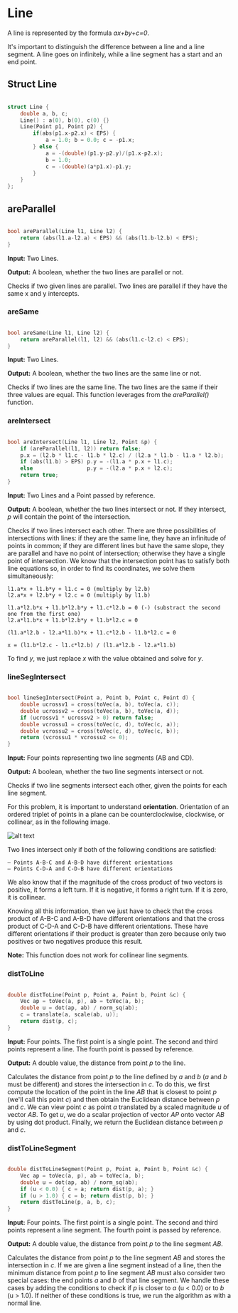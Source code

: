 # Line

A line is represented by the formula _ax+by+c=0_.

It's important to distinguish the difference between a line and a line segment. A line goes on infinitely, while a line segment has a start and an end point.

## Struct Line

```cpp

struct Line {
	double a, b, c;
	Line() : a(0), b(0), c(0) {}
	Line(Point p1, Point p2) {
		if(abs(p1.x-p2.x) < EPS) {
			a = 1.0; b = 0.0; c = -p1.x;
		} else {
			a = -(double)(p1.y-p2.y)/(p1.x-p2.x);
			b = 1.0;
			c = -(double)(a*p1.x)-p1.y;
		}
	}
};

``` 

## areParallel

```cpp

bool areParallel(Line l1, Line l2) {
	return (abs(l1.a-l2.a) < EPS) && (abs(l1.b-l2.b) < EPS);
}

```

**Input:** Two Lines.

**Output:** A boolean, whether the two lines are parallel or not.

Checks if two given lines are parallel. Two lines are parallel if they have the same x and y intercepts.

### areSame

```cpp

bool areSame(Line l1, Line l2) {
	return areParallel(l1, l2) && (abs(l1.c-l2.c) < EPS);
}

```

**Input:** Two Lines.

**Output:** A boolean, whether the two lines are the same line or not.

Checks if two lines are the same line. The two lines are the same if their three values are equal. This function leverages from the _areParallel()_ function.

### areIntersect

```cpp

bool areIntersect(Line l1, Line l2, Point &p) {
	if (areParallel(l1, l2)) return false;
	p.x = (l2.b * l1.c - l1.b * l2.c) / (l2.a * l1.b - l1.a * l2.b);
	if (abs(l1.b) > EPS) p.y = -(l1.a * p.x + l1.c);
	else                 p.y = -(l2.a * p.x + l2.c);
	return true;
}

```

**Input:** Two Lines and a Point passed by reference.

**Output:** A boolean, whether the two lines intersect or not. If they intersect, _p_ will contain the point of the intersection.

Checks if two lines intersect each other. There are three possibilities of intersections with lines: if they are the same line, they have an infinitude of points in common; if they are different lines but have the same slope, they are parallel and have no point of intersection; otherwise they have a single point of intersection. We know that the intersection point has to satisfy both line equations so, in order to find its coordinates, we solve them simultaneously:

	l1.a*x + l1.b*y + l1.c = 0 (multiply by l2.b)
	l2.a*x + l2.b*y + l2.c = 0 (multiply by l1.b)
	
	l1.a*l2.b*x + l1.b*l2.b*y + l1.c*l2.b = 0 (-) (substract the second one from the first one)
	l2.a*l1.b*x + l1.b*l2.b*y + l1.b*l2.c = 0
	
	(l1.a*l2.b - l2.a*l1.b)*x + l1.c*l2.b - l1.b*l2.c = 0
	
	x = (l1.b*l2.c - l1.c*l2.b) / (l1.a*l2.b - l2.a*l1.b)
	
To find _y_, we just replace _x_ with the value obtained and solve for _y_.

### lineSegIntersect

```cpp

bool lineSegIntersect(Point a, Point b, Point c, Point d) {
	double ucrossv1 = cross(toVec(a, b), toVec(a, c));
	double ucrossv2 = cross(toVec(a, b), toVec(a, d));
	if (ucrossv1 * ucrossv2 > 0) return false;
	double vcrossu1 = cross(toVec(c, d), toVec(c, a));
	double vcrossu2 = cross(toVec(c, d), toVec(c, b));
	return (vcrossu1 * vcrossu2 <= 0);
}

```

**Input:** Four points representing two line segments (AB and CD).

**Output:** A boolean, whether the two line segments intersect or not.

Checks if two line segments intersect each other, given the points for each line segment.

For this problem, it is important to understand **orientation**. Orientation of an ordered triplet of points in a plane can be counterclockwise, clockwise, or collinear, as in the following image.

![alt text](https://www.geeksforgeeks.org/wp-content/uploads/orientation11.png)

Two lines intersect only if both of the following conditions are satisfied:

	– Points A-B-C and A-B-D have different orientations
	– Points C-D-A and C-D-B have different orientations
	
We also know that if the magnitude of the cross product of two vectors is positive, it forms a left turn. If it is negative, it forms a right turn. If it is zero, it is collinear.

Knowing all this information, then we just have to check that the cross product of A-B-C and A-B-D have different orientations and that the cross product of C-D-A and C-D-B have different orientations. These have different orientations if their product is greater than zero because only two positives or two negatives produce this result.

**Note:** This function does not work for collinear line segments.

### distToLine

```cpp

double distToLine(Point p, Point a, Point b, Point &c) {
	Vec ap = toVec(a, p), ab = toVec(a, b);
	double u = dot(ap, ab) / norm_sq(ab);
	c = translate(a, scale(ab, u));
	return dist(p, c);
}

```

**Input:** Four points. The first point is a single point. The second and third points represent a line. The fourth point is passed by reference.

**Output:** A double value, the distance from point _p_ to the line.

Calculates the distance from point _p_ to the line defined by _a_ and _b_ (_a_ and _b_ must be different) and stores the intersection in _c_. To do this, we first compute the location of the point in the line _AB_ that is closest to point _p_ (we'll call this point _c_) and then obtain the Euclidean distance between _p_ and _c_. We can view point _c_ as point _a_ translated by a scaled magnitude _u_ of vector _AB_. To get _u_, we do a scalar projection of vector _AP_ onto vector _AB_ by using dot product. Finally, we return the Euclidean distance between _p_ and _c_.

### distToLineSegment

```cpp

double distToLineSegment(Point p, Point a, Point b, Point &c) {
	Vec ap = toVec(a, p), ab = toVec(a, b);
	double u = dot(ap, ab) / norm_sq(ab);
	if (u < 0.0) { c = a; return dist(p, a); }
	if (u > 1.0) { c = b; return dist(p, b); }
	return distToLine(p, a, b, c);
}

```

**Input:** Four points. The first point is a single point. The second and third points represent a line segment. The fourth point is passed by reference.

**Output:** A double value, the distance from point _p_ to the line segment _AB_.

Calculates the distance from point _p_ to the line segment _AB_ and stores the intersection in _c_. If we are given a line segment instead of a line, then the minimum distance from point _p_ to line segment _AB_ must also consider two special cases: the end points _a_ and _b_ of that line segment. We handle these cases by adding the conditions to check if _p_ is closer to _a_ (u < 0.0) or to _b_ (u > 1.0). If neither of these conditions is true, we run the algorithm as with a normal line.
